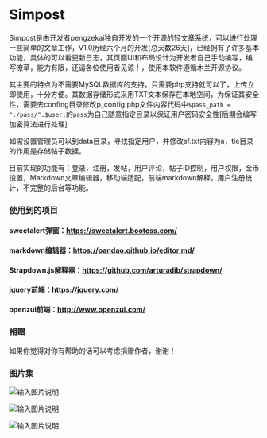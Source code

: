 # **Simpost**

Simpost是由开发者pengzekai独自开发的一个开源的轻文章系统，可以进行处理一些简单的文章工作，V1.0历经六个月的开发[总天数26天]，已经拥有了许多基本功能，具体的可以看更新日志，其页面UI和布局设计为开发者自己手动编写，编写潦草，能力有限，还请各位使用者见谅！，使用本软件遵循木兰开源协议。

其主要的特点为不需要MySQL数据库的支持，只需要php支持就可以了，上传立即使用，十分方便。其数据存储形式采用TXT文本保存在本地空间，为保证其安全性，需要去confing目录修改p_config.php文件内容代码中`$pass_path = "./pass/".$user;`的`pass`为自己随意指定目录以保证用户密码安全性[后期会编写加密算法进行处理]

如需设置管理员可以到data目录，寻找指定用户，并修改sf.txt内容为a，tie目录的作用是存储帖子数据。

目前实现的功能有：登录，注册，发帖，用户评论，帖子ID控制，用户权限，金币设置，Markdown文章编辑器，移动端适配，前端markdown解释，用户注册统计，不完整的后台等功能。

### 使用到的项目

#### sweetalert弹窗：https://sweetalert.bootcss.com/
#### markdown编辑器：https://pandao.github.io/editor.md/
#### Strapdown.js解释器：https://github.com/arturadib/strapdown/
#### jquery前端：https://jquery.com/
#### openzui前端：http://www.openzui.com/

### 捐赠

如果你觉得对你有帮助的话可以考虑捐赠作者，谢谢！

### 图片集
![输入图片说明](https://images.gitee.com/uploads/images/2021/0715/182636_c1445e2b_4803184.png "屏幕截图.png")

![输入图片说明](https://images.gitee.com/uploads/images/2021/0715/182703_2981fdba_4803184.png "屏幕截图.png")

![输入图片说明](https://images.gitee.com/uploads/images/2021/0715/182724_e56fc153_4803184.png "屏幕截图.png")


